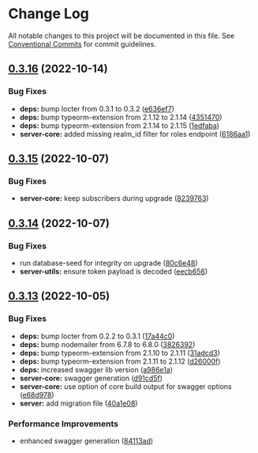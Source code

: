 # Change Log

All notable changes to this project will be documented in this file.
See [Conventional Commits](https://conventionalcommits.org) for commit guidelines.

## [0.3.16](https://github.com/Tada5hi/authelion/compare/@authelion/server-core@0.3.15...@authelion/server-core@0.3.16) (2022-10-14)


### Bug Fixes

* **deps:** bump locter from 0.3.1 to 0.3.2 ([e636ef7](https://github.com/Tada5hi/authelion/commit/e636ef75df4eca677a39da94ec351eee9125070c))
* **deps:** bump typeorm-extension from 2.1.12 to 2.1.14 ([4351470](https://github.com/Tada5hi/authelion/commit/4351470990f88b7f2c5c46236369a3d96360271d))
* **deps:** bump typeorm-extension from 2.1.14 to 2.1.15 ([1edfaba](https://github.com/Tada5hi/authelion/commit/1edfabae3a95fec9073806494ae673574f682c04))
* **server-core:** added missing realm_id filter for roles endpoint ([6186aa1](https://github.com/Tada5hi/authelion/commit/6186aa1c827578e04780c6d9adad8a03594790a2))





## [0.3.15](https://github.com/Tada5hi/authelion/compare/@authelion/server-core@0.3.14...@authelion/server-core@0.3.15) (2022-10-07)


### Bug Fixes

* **server-core:** keep subscribers during upgrade ([8239763](https://github.com/Tada5hi/authelion/commit/823976326e2629ab55e7b7f8ca5980dd58294943))





## [0.3.14](https://github.com/Tada5hi/authelion/compare/@authelion/server-core@0.3.13...@authelion/server-core@0.3.14) (2022-10-07)


### Bug Fixes

* run database-seed for integrity on upgrade ([80c6e48](https://github.com/Tada5hi/authelion/commit/80c6e483dbc0a436589b012633621fe73d9893ef))
* **server-utils:** ensure token payload is decoded ([eecb656](https://github.com/Tada5hi/authelion/commit/eecb6566e922a2e0ba917e028531fdc72c89391c))





## [0.3.13](https://github.com/Tada5hi/authelion/compare/@authelion/server-core@0.3.12...@authelion/server-core@0.3.13) (2022-10-05)


### Bug Fixes

* **deps:** bump locter from 0.2.2 to 0.3.1 ([17a44c0](https://github.com/Tada5hi/authelion/commit/17a44c0774a6ddf8824405f19167ec2486e857ec))
* **deps:** bump nodemailer from 6.7.8 to 6.8.0 ([3826392](https://github.com/Tada5hi/authelion/commit/38263920d2a7691d9c6214b1c5b0f006225a1d71))
* **deps:** bump typeorm-extension from 2.1.10 to 2.1.11 ([31adcd3](https://github.com/Tada5hi/authelion/commit/31adcd30d6aa06512374c8e87b1f5e3e6674209b))
* **deps:** bump typeorm-extension from 2.1.11 to 2.1.12 ([d26000f](https://github.com/Tada5hi/authelion/commit/d26000f7242283259bb63a8b3b44c43194014199))
* **deps:** increased swagger lib version ([a986e1a](https://github.com/Tada5hi/authelion/commit/a986e1a2b387bb6f30d42578ac8a98182493127d))
* **server-core:** swagger generation ([d91cd5f](https://github.com/Tada5hi/authelion/commit/d91cd5fbb55607036dace944f1ac25cf52da338d))
* **server-core:** use option of core build output for swagger options ([e68d978](https://github.com/Tada5hi/authelion/commit/e68d978479ed6e90f7443984a04096ac11375f15))
* **server:** add migration file ([40a1e08](https://github.com/Tada5hi/authelion/commit/40a1e08c87b527d6bf046c0d55a6b408f5e5b72b))


### Performance Improvements

* enhanced swagger generation ([84113ad](https://github.com/Tada5hi/authelion/commit/84113ad10c3c1a8164772216cf455cf7700e46bf))
